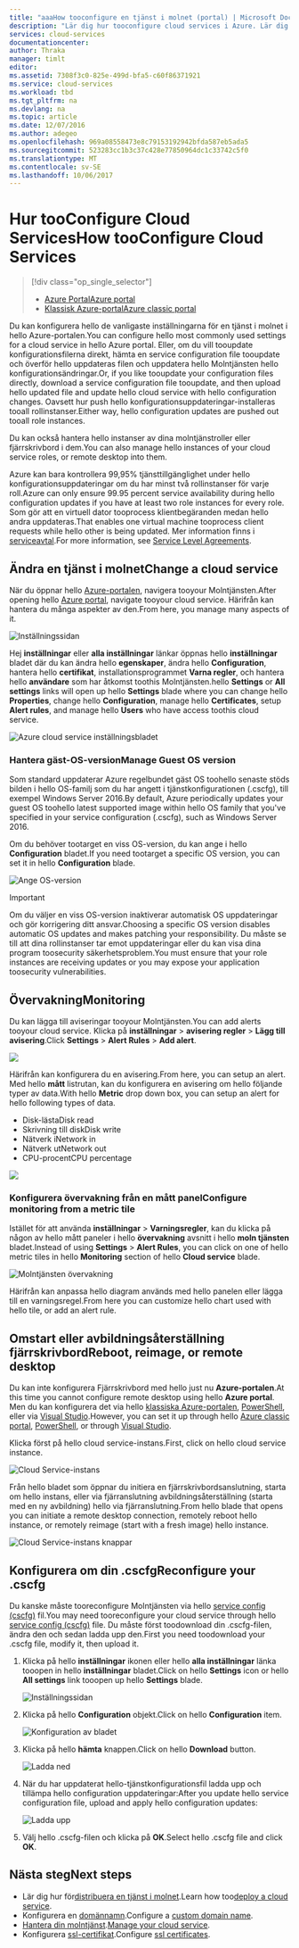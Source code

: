 ```yaml
---
title: "aaaHow tooconfigure en tjänst i molnet (portal) | Microsoft Docs"
description: "Lär dig hur tooconfigure cloud services i Azure. Lär dig tjänstkonfigurationen för tooupdate hello molnet och konfigurera fjärråtkomst toorole instanser. Dessa exempel används hello Azure-portalen."
services: cloud-services
documentationcenter: 
author: Thraka
manager: timlt
editor: 
ms.assetid: 7308f3c0-825e-499d-bfa5-c60f86371921
ms.service: cloud-services
ms.workload: tbd
ms.tgt_pltfrm: na
ms.devlang: na
ms.topic: article
ms.date: 12/07/2016
ms.author: adegeo
ms.openlocfilehash: 969a08558473e8c79153192942bfda587eb5ada5
ms.sourcegitcommit: 523283cc1b3c37c428e77850964dc1c33742c5f0
ms.translationtype: MT
ms.contentlocale: sv-SE
ms.lasthandoff: 10/06/2017
---
```

# <a name="how-tooconfigure-cloud-services"></a><span data-ttu-id="78edc-105">Hur tooConfigure Cloud Services</span><span class="sxs-lookup"><span data-stu-id="78edc-105">How tooConfigure Cloud Services</span></span>
> [!div class="op_single_selector"]
> * [<span data-ttu-id="78edc-106">Azure Portal</span><span class="sxs-lookup"><span data-stu-id="78edc-106">Azure portal</span></span>](cloud-services-how-to-configure-portal.md)
> * [<span data-ttu-id="78edc-107">Klassisk Azure-portal</span><span class="sxs-lookup"><span data-stu-id="78edc-107">Azure classic portal</span></span>](cloud-services-how-to-configure.md)
>
>

<span data-ttu-id="78edc-108">Du kan konfigurera hello de vanligaste inställningarna för en tjänst i molnet i hello Azure-portalen.</span><span class="sxs-lookup"><span data-stu-id="78edc-108">You can configure hello most commonly used settings for a cloud service in hello Azure portal.</span></span> <span data-ttu-id="78edc-109">Eller, om du vill tooupdate konfigurationsfilerna direkt, hämta en service configuration file tooupdate och överför hello uppdateras filen och uppdatera hello Molntjänsten hello konfigurationsändringar.</span><span class="sxs-lookup"><span data-stu-id="78edc-109">Or, if you like tooupdate your configuration files directly, download a service configuration file tooupdate, and then upload hello updated file and update hello cloud service with hello configuration changes.</span></span> <span data-ttu-id="78edc-110">Oavsett hur push hello konfigurationsuppdateringar-installeras tooall rollinstanser.</span><span class="sxs-lookup"><span data-stu-id="78edc-110">Either way, hello configuration updates are pushed out tooall role instances.</span></span>

<span data-ttu-id="78edc-111">Du kan också hantera hello instanser av dina molntjänstroller eller fjärrskrivbord i dem.</span><span class="sxs-lookup"><span data-stu-id="78edc-111">You can also manage hello instances of your cloud service roles, or remote desktop into them.</span></span>

<span data-ttu-id="78edc-112">Azure kan bara kontrollera 99,95% tjänsttillgänglighet under hello konfigurationsuppdateringar om du har minst två rollinstanser för varje roll.</span><span class="sxs-lookup"><span data-stu-id="78edc-112">Azure can only ensure 99.95 percent service availability during hello configuration updates if you have at least two role instances for every role.</span></span> <span data-ttu-id="78edc-113">Som gör att en virtuell dator tooprocess klientbegäranden medan hello andra uppdateras.</span><span class="sxs-lookup"><span data-stu-id="78edc-113">That enables one virtual machine tooprocess client requests while hello other is being updated.</span></span> <span data-ttu-id="78edc-114">Mer information finns i [serviceavtal](https://azure.microsoft.com/support/legal/sla/).</span><span class="sxs-lookup"><span data-stu-id="78edc-114">For more information, see [Service Level Agreements](https://azure.microsoft.com/support/legal/sla/).</span></span>

## <a name="change-a-cloud-service"></a><span data-ttu-id="78edc-115">Ändra en tjänst i molnet</span><span class="sxs-lookup"><span data-stu-id="78edc-115">Change a cloud service</span></span>
<span data-ttu-id="78edc-116">När du öppnar hello [Azure-portalen](https://portal.azure.com/), navigera tooyour Molntjänsten.</span><span class="sxs-lookup"><span data-stu-id="78edc-116">After opening hello [Azure portal](https://portal.azure.com/), navigate tooyour cloud service.</span></span> <span data-ttu-id="78edc-117">Härifrån kan hantera du många aspekter av den.</span><span class="sxs-lookup"><span data-stu-id="78edc-117">From here, you manage many aspects of it.</span></span>

![Inställningssidan](./media/cloud-services-how-to-configure-portal/cloud-service.png)

<span data-ttu-id="78edc-119">Hej **inställningar** eller **alla inställningar** länkar öppnas hello **inställningar** bladet där du kan ändra hello **egenskaper**, ändra hello **Configuration**, hantera hello **certifikat**, installationsprogrammet **Varna regler**, och hantera hello **användare** som har åtkomst toothis Molntjänsten.</span><span class="sxs-lookup"><span data-stu-id="78edc-119">hello **Settings** or **All settings** links will open up hello **Settings** blade where you can change hello **Properties**, change hello **Configuration**, manage hello **Certificates**, setup **Alert rules**, and manage hello **Users** who have access toothis cloud service.</span></span>

![Azure cloud service inställningsbladet](./media/cloud-services-how-to-configure-portal/cs-settings-blade.png)

### <a name="manage-guest-os-version"></a><span data-ttu-id="78edc-121">Hantera gäst-OS-version</span><span class="sxs-lookup"><span data-stu-id="78edc-121">Manage Guest OS version</span></span>

<span data-ttu-id="78edc-122">Som standard uppdaterar Azure regelbundet gäst OS toohello senaste stöds bilden i hello OS-familj som du har angett i tjänstkonfigurationen (.cscfg), till exempel Windows Server 2016.</span><span class="sxs-lookup"><span data-stu-id="78edc-122">By default, Azure periodically updates your guest OS toohello latest supported image within hello OS family that you've specified in your service configuration (.cscfg), such as Windows Server 2016.</span></span>

<span data-ttu-id="78edc-123">Om du behöver tootarget en viss OS-version, du kan ange i hello **Configuration** bladet.</span><span class="sxs-lookup"><span data-stu-id="78edc-123">If you need tootarget a specific OS version, you can set it in hello **Configuration** blade.</span></span>

![Ange OS-version](./media/cloud-services-how-to-configure-portal/cs-settings-config-guestosversion.png)


>[!IMPORTANT]
> <span data-ttu-id="78edc-125">Om du väljer en viss OS-version inaktiverar automatisk OS uppdateringar och gör korrigering ditt ansvar.</span><span class="sxs-lookup"><span data-stu-id="78edc-125">Choosing a specific OS version disables automatic OS updates and makes patching your responsibility.</span></span> <span data-ttu-id="78edc-126">Du måste se till att dina rollinstanser tar emot uppdateringar eller du kan visa dina program toosecurity säkerhetsproblem.</span><span class="sxs-lookup"><span data-stu-id="78edc-126">You must ensure that your role instances are receiving updates or you may expose your application toosecurity vulnerabilities.</span></span>

## <a name="monitoring"></a><span data-ttu-id="78edc-127">Övervakning</span><span class="sxs-lookup"><span data-stu-id="78edc-127">Monitoring</span></span>
<span data-ttu-id="78edc-128">Du kan lägga till aviseringar tooyour Molntjänsten.</span><span class="sxs-lookup"><span data-stu-id="78edc-128">You can add alerts tooyour cloud service.</span></span> <span data-ttu-id="78edc-129">Klicka på **inställningar** > **avisering regler** > **Lägg till avisering**.</span><span class="sxs-lookup"><span data-stu-id="78edc-129">Click **Settings** > **Alert Rules** > **Add alert**.</span></span>

![](./media/cloud-services-how-to-configure-portal/cs-alerts.png)

<span data-ttu-id="78edc-130">Härifrån kan konfigurera du en avisering.</span><span class="sxs-lookup"><span data-stu-id="78edc-130">From here, you can setup an alert.</span></span> <span data-ttu-id="78edc-131">Med hello **mått** listrutan, kan du konfigurera en avisering om hello följande typer av data.</span><span class="sxs-lookup"><span data-stu-id="78edc-131">With hello **Metric** drop down box, you can setup an alert for hello following types of data.</span></span>

* <span data-ttu-id="78edc-132">Disk-lästa</span><span class="sxs-lookup"><span data-stu-id="78edc-132">Disk read</span></span>
* <span data-ttu-id="78edc-133">Skrivning till disk</span><span class="sxs-lookup"><span data-stu-id="78edc-133">Disk write</span></span>
* <span data-ttu-id="78edc-134">Nätverk i</span><span class="sxs-lookup"><span data-stu-id="78edc-134">Network in</span></span>
* <span data-ttu-id="78edc-135">Nätverk ut</span><span class="sxs-lookup"><span data-stu-id="78edc-135">Network out</span></span>
* <span data-ttu-id="78edc-136">CPU-procent</span><span class="sxs-lookup"><span data-stu-id="78edc-136">CPU percentage</span></span>

![](./media/cloud-services-how-to-configure-portal/cs-alert-item.png)

### <a name="configure-monitoring-from-a-metric-tile"></a><span data-ttu-id="78edc-137">Konfigurera övervakning från en mått panel</span><span class="sxs-lookup"><span data-stu-id="78edc-137">Configure monitoring from a metric tile</span></span>
<span data-ttu-id="78edc-138">Istället för att använda **inställningar** > **Varningsregler**, kan du klicka på någon av hello mått paneler i hello **övervakning** avsnitt i hello **moln tjänsten** bladet.</span><span class="sxs-lookup"><span data-stu-id="78edc-138">Instead of using **Settings** > **Alert Rules**, you can click on one of hello metric tiles in hello **Monitoring** section of hello **Cloud service** blade.</span></span>

![Molntjänsten övervakning](./media/cloud-services-how-to-configure-portal/cs-monitoring.png)

<span data-ttu-id="78edc-140">Härifrån kan anpassa hello diagram används med hello panelen eller lägga till en varningsregel.</span><span class="sxs-lookup"><span data-stu-id="78edc-140">From here you can customize hello chart used with hello tile, or add an alert rule.</span></span>

## <a name="reboot-reimage-or-remote-desktop"></a><span data-ttu-id="78edc-141">Omstart eller avbildningsåterställning fjärrskrivbord</span><span class="sxs-lookup"><span data-stu-id="78edc-141">Reboot, reimage, or remote desktop</span></span>
<span data-ttu-id="78edc-142">Du kan inte konfigurera Fjärrskrivbord med hello just nu **Azure-portalen**.</span><span class="sxs-lookup"><span data-stu-id="78edc-142">At this time you cannot configure remote desktop using hello **Azure portal**.</span></span> <span data-ttu-id="78edc-143">Men du kan konfigurera det via hello [klassiska Azure-portalen](cloud-services-role-enable-remote-desktop.md), [PowerShell](cloud-services-role-enable-remote-desktop-powershell.md), eller via [Visual Studio](../vs-azure-tools-remote-desktop-roles.md).</span><span class="sxs-lookup"><span data-stu-id="78edc-143">However, you can set it up through hello [Azure classic portal](cloud-services-role-enable-remote-desktop.md), [PowerShell](cloud-services-role-enable-remote-desktop-powershell.md), or through [Visual Studio](../vs-azure-tools-remote-desktop-roles.md).</span></span>

<span data-ttu-id="78edc-144">Klicka först på hello cloud service-instans.</span><span class="sxs-lookup"><span data-stu-id="78edc-144">First, click on hello cloud service instance.</span></span>

![Cloud Service-instans](./media/cloud-services-how-to-configure-portal/cs-instance.png)

<span data-ttu-id="78edc-146">Från hello bladet som öppnar du initiera en fjärrskrivbordsanslutning, starta om hello instans, eller via fjärranslutning avbildningsåterställning (starta med en ny avbildning) hello via fjärranslutning.</span><span class="sxs-lookup"><span data-stu-id="78edc-146">From hello blade that opens you can initiate a remote desktop connection, remotely reboot hello instance, or remotely reimage (start with a fresh image) hello instance.</span></span>

![Cloud Service-instans knappar](./media/cloud-services-how-to-configure-portal/cs-instance-buttons.png)

## <a name="reconfigure-your-cscfg"></a><span data-ttu-id="78edc-148">Konfigurera om din .cscfg</span><span class="sxs-lookup"><span data-stu-id="78edc-148">Reconfigure your .cscfg</span></span>
<span data-ttu-id="78edc-149">Du kanske måste tooreconfigure Molntjänsten via hello [service config (cscfg)](cloud-services-model-and-package.md#cscfg) fil.</span><span class="sxs-lookup"><span data-stu-id="78edc-149">You may need tooreconfigure your cloud service through hello [service config (cscfg)](cloud-services-model-and-package.md#cscfg) file.</span></span> <span data-ttu-id="78edc-150">Du måste först toodownload din .cscfg-filen, ändra den och sedan ladda upp den.</span><span class="sxs-lookup"><span data-stu-id="78edc-150">First you need toodownload your .cscfg file, modify it, then upload it.</span></span>

1. <span data-ttu-id="78edc-151">Klicka på hello **inställningar** ikonen eller hello **alla inställningar** länka tooopen in hello **inställningar** bladet.</span><span class="sxs-lookup"><span data-stu-id="78edc-151">Click on hello **Settings** icon or hello **All settings** link tooopen up hello **Settings** blade.</span></span>

    ![Inställningssidan](./media/cloud-services-how-to-configure-portal/cloud-service.png)
2. <span data-ttu-id="78edc-153">Klicka på hello **Configuration** objekt.</span><span class="sxs-lookup"><span data-stu-id="78edc-153">Click on hello **Configuration** item.</span></span>

    ![Konfiguration av bladet](./media/cloud-services-how-to-configure-portal/cs-settings-config.png)
3. <span data-ttu-id="78edc-155">Klicka på hello **hämta** knappen.</span><span class="sxs-lookup"><span data-stu-id="78edc-155">Click on hello **Download** button.</span></span>

    ![Ladda ned](./media/cloud-services-how-to-configure-portal/cs-settings-config-panel-download.png)
4. <span data-ttu-id="78edc-157">När du har uppdaterat hello-tjänstkonfigurationsfil ladda upp och tillämpa hello configuration uppdateringar:</span><span class="sxs-lookup"><span data-stu-id="78edc-157">After you update hello service configuration file, upload and apply hello configuration updates:</span></span>

    ![Ladda upp](./media/cloud-services-how-to-configure-portal/cs-settings-config-panel-upload.png)
5. <span data-ttu-id="78edc-159">Välj hello .cscfg-filen och klicka på **OK**.</span><span class="sxs-lookup"><span data-stu-id="78edc-159">Select hello .cscfg file and click **OK**.</span></span>

## <a name="next-steps"></a><span data-ttu-id="78edc-160">Nästa steg</span><span class="sxs-lookup"><span data-stu-id="78edc-160">Next steps</span></span>
* <span data-ttu-id="78edc-161">Lär dig hur för[distribuera en tjänst i molnet](cloud-services-how-to-create-deploy-portal.md).</span><span class="sxs-lookup"><span data-stu-id="78edc-161">Learn how too[deploy a cloud service](cloud-services-how-to-create-deploy-portal.md).</span></span>
* <span data-ttu-id="78edc-162">Konfigurera en [domännamn](cloud-services-custom-domain-name-portal.md).</span><span class="sxs-lookup"><span data-stu-id="78edc-162">Configure a [custom domain name](cloud-services-custom-domain-name-portal.md).</span></span>
* <span data-ttu-id="78edc-163">[Hantera din molntjänst](cloud-services-how-to-manage-portal.md).</span><span class="sxs-lookup"><span data-stu-id="78edc-163">[Manage your cloud service](cloud-services-how-to-manage-portal.md).</span></span>
* <span data-ttu-id="78edc-164">Konfigurera [ssl-certifikat](cloud-services-configure-ssl-certificate-portal.md).</span><span class="sxs-lookup"><span data-stu-id="78edc-164">Configure [ssl certificates](cloud-services-configure-ssl-certificate-portal.md).</span></span>

